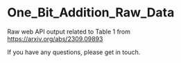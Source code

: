 # One_Bit_Addition_Raw_Data
Raw web API output related to Table 1 from https://arxiv.org/abs/2309.09893

If you have any questions, please get in touch.
